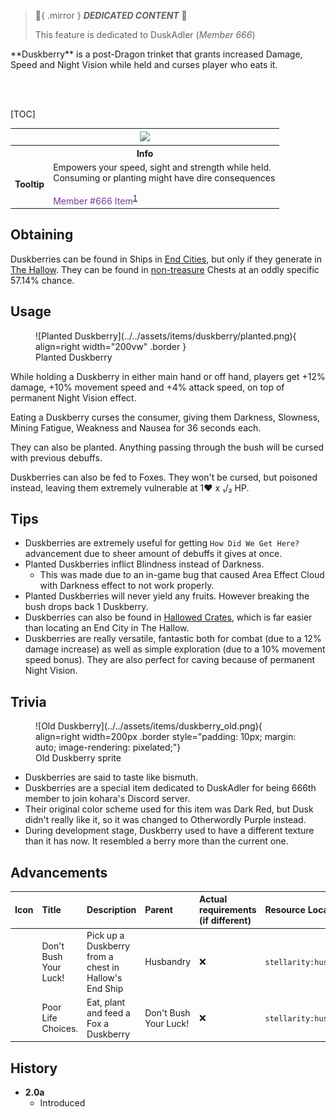 > :tada:{ .mirror } ***DEDICATED CONTENT*** :tada:
>
> This feature is dedicated to DuskAdler (*Member 666*)

<div class="result kohara-infobox-grid" markdown>
<div markdown class="kohara-infobox-text">
**Duskberry** is a post-Dragon trinket that grants increased Damage, Speed and Night Vision while held and curses player who eats it.

<br><br>

[TOC]

</div>
<div class="kohara-infobox-table">
  <table id="kohara-infobox--item">
	<tr>
		<th colspan="2" class="kohara-infobox--top-image"><img src="../../../assets/items/duskberry.png"></th>
	</tr>
	<tr>
		<th colspan="2">Info</th>
	</tr>
	<tr>
		<td><b>Tooltip</b></td>
		<td>Empowers your speed, sight and strength while held.<br>Consuming or planting might have dire consequences<br><br><span style="color: #76389B;">Member #666 Item</span><sup id="fnref:1"><a class="footnote-ref" href="#fn:1">1</a></sup></td>
	</tr>
</table>
</div>
</div>

## Obtaining
Duskberries can be found in Ships in [End Cities](../../structures/end_city.md), but only if they generate in [The Hallow](../../biomes/the_hallow.md). They can be found in <u>non-treasure</u> Chests at an oddly specific 57.14% chance.

## Usage
<div class="result" markdown>
<figure class="kohara-side-image--right" markdown>
  ![Planted Duskberry](../../assets/items/duskberry/planted.png){ align=right width="200vw" .border }
  <figcaption>Planted Duskberry</figcaption>
</figure>
While holding a Duskberry in either main hand or off hand, players get +12% damage, +10% movement speed and +4% attack speed, on top of permanent Night Vision effect.
</div>

Eating a Duskberry curses the consumer, giving them Darkness, Slowness, Mining Fatigue, Weakness and Nausea for 36 seconds each. 

They can also be planted. Anything passing through the bush will be cursed with previous debuffs.

Duskberries can also be fed to Foxes. They won't be cursed, but poisoned instead, leaving them extremely vulnerable at 1:heart: x ₁/₂ HP.

## Tips
- Duskberries are extremely useful for getting `How Did We Get Here?` advancement due to sheer amount of debuffs it gives at once.
- Planted Duskberries inflict Blindness instead of Darkness.    
	- This was made due to an in-game bug that caused Area Effect Cloud with Darkness effect to not work properly.
- Planted Duskberries will never yield any fruits. However breaking the bush drops back 1 Duskberry.
- Duskberries can also be found in [Hallowed Crates](../../mechanics/void_fishing.md#crates), which is far easier than locating an End City in The Hallow.
- Duskberries are really versatile, fantastic both for combat (due to a 12% damage increase) as well as simple exploration (due to a 10% movement speed bonus). They are also perfect for caving because of permanent Night Vision.

## Trivia
<figure class="kohara-side-image--right" markdown>
  ![Old Duskberry](../../assets/items/duskberry_old.png){ align=right width=200px .border style="padding: 10px; margin: auto; image-rendering: pixelated;"}
  <figcaption>Old Duskberry sprite</figcaption>
</figure>

- Duskberries are said to taste like bismuth.
- Duskberries are a special item dedicated to DuskAdler for being 666th member to join kohara's Discord server.
- Their original color scheme used for this item was Dark Red, but Dusk didn't really like it, so it was changed to Otherwordly Purple instead.
- During development stage, Duskberry used to have a different texture than it has now. It resembled a berry more than the current one.

## Advancements
| Icon | Title | Description | Parent | Actual requirements (if different) | Resource Location |
| :--- | :--- | :--- | :--- | :--- | :--- |
| <div class="adv-div"><i class="adv adv-task"></i><i class="icon-adv icon-stellarity icon-stellarity-sweet-berries"></i></div> | Don't Bush Your Luck! | Pick up a Duskberry from a chest in Hallow's End Ship | Husbandry | :x: | `stellarity:husbandry/duskberry/discover` |
| <div class="adv-div"><i class="adv adv-challenge"></i><i class="icon-adv icon-stellarity icon-stellarity-sweet-berries"></i></div> | Poor Life Choices. | Eat, plant and feed a Fox a Duskberry | Don't Bush Your Luck! | :x: | `stellarity:husbandry/duskberry/discover` |

## History
- **2.0a**
	- Introduced

[^1]: This part is obfuscated and written with Illageralt font, meaning that it is normally undecipherable
